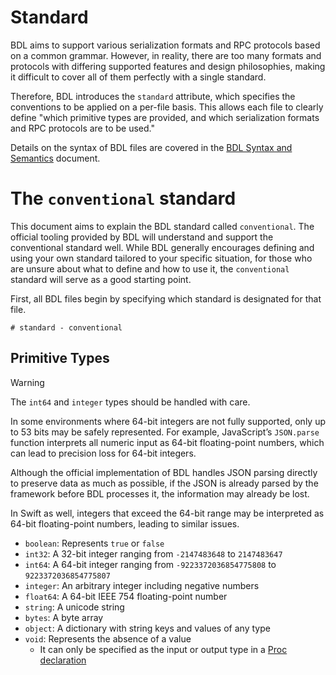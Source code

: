 # Standard

BDL aims to support various serialization formats and RPC protocols based on a common grammar.
However, in reality, there are too many formats and protocols with differing supported features
and design philosophies, making it difficult to cover all of them perfectly with a single standard.

Therefore, BDL introduces the `standard` attribute,
which specifies the conventions to be applied on a per-file basis.
This allows each file to clearly define
"which primitive types are provided, and which serialization formats and RPC protocols are to be used."

Details on the syntax of BDL files are covered in the [BDL Syntax and Semantics](./syntax.md) document.

# The `conventional` standard

This document aims to explain the BDL standard called `conventional`.
The official tooling provided by BDL will understand and support the conventional standard well.
While BDL generally encourages defining and using your own standard tailored to your specific situation,
for those who are unsure about what to define and how to use it,
the `conventional` standard will serve as a good starting point.

First, all BDL files begin by specifying which standard is designated for that file.

```bdl
# standard - conventional
```

## Primitive Types

> [!WARNING]
> The `int64` and `integer` types should be handled with care.
>
> In some environments where 64-bit integers are not fully supported, only up to 53 bits may be safely represented.
> For example, JavaScript’s `JSON.parse` function interprets all numeric input as 64-bit floating-point numbers,
> which can lead to precision loss for 64-bit integers.
>
> Although the official implementation of BDL handles JSON parsing directly to preserve data as much as possible,
> if the JSON is already parsed by the framework before BDL processes it, the information may already be lost.
>
> In Swift as well, integers that exceed the 64-bit range may be interpreted as 64-bit floating-point numbers, leading to similar issues.

- `boolean`: Represents `true` or `false`
- `int32`: A 32-bit integer ranging from `-2147483648` to `2147483647`
- `int64`: A 64-bit integer ranging from `-9223372036854775808` to `9223372036854775807`
- `integer`: An arbitrary integer including negative numbers
- `float64`: A 64-bit IEEE 754 floating-point number
- `string`: A unicode string
- `bytes`: A byte array
- `object`: A dictionary with string keys and values of any type
- `void`: Represents the absence of a value
  - It can only be specified as the input or output type in a [Proc declaration](./syntax.md#Proc)
